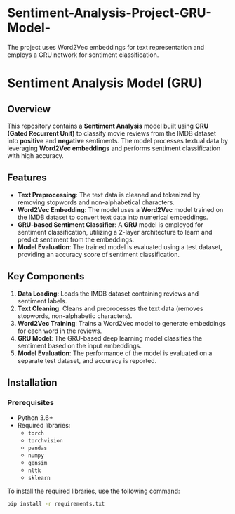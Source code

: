 # Sentiment-Analysis-Project-GRU-Model-
 The project uses Word2Vec embeddings for text representation and employs a GRU network for sentiment classification.
# Sentiment Analysis Model (GRU)

## Overview
This repository contains a **Sentiment Analysis** model built using **GRU (Gated Recurrent Unit)** to classify movie reviews from the IMDB dataset into **positive** and **negative** sentiments. The model processes textual data by leveraging **Word2Vec embeddings** and performs sentiment classification with high accuracy.

## Features
- **Text Preprocessing**: The text data is cleaned and tokenized by removing stopwords and non-alphabetical characters.
- **Word2Vec Embedding**: The model uses a **Word2Vec** model trained on the IMDB dataset to convert text data into numerical embeddings.
- **GRU-based Sentiment Classifier**: A **GRU** model is employed for sentiment classification, utilizing a 2-layer architecture to learn and predict sentiment from the embeddings.
- **Model Evaluation**: The trained model is evaluated using a test dataset, providing an accuracy score of sentiment classification.

## Key Components
1. **Data Loading**: Loads the IMDB dataset containing reviews and sentiment labels.
2. **Text Cleaning**: Cleans and preprocesses the text data (removes stopwords, non-alphabetic characters).
3. **Word2Vec Training**: Trains a Word2Vec model to generate embeddings for each word in the reviews.
4. **GRU Model**: The GRU-based deep learning model classifies the sentiment based on the input embeddings.
5. **Model Evaluation**: The performance of the model is evaluated on a separate test dataset, and accuracy is reported.

## Installation

### Prerequisites
- Python 3.6+
- Required libraries:
  - `torch`
  - `torchvision`
  - `pandas`
  - `numpy`
  - `gensim`
  - `nltk`
  - `sklearn`

To install the required libraries, use the following command:

```bash
pip install -r requirements.txt
